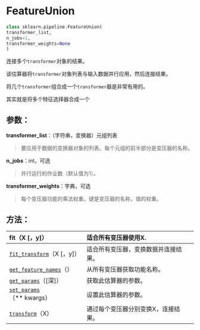 # FeatureUnion

```python
class sklearn.pipeline.FeatureUnion(
transformer_list, 
n_jobs=1, 
transformer_weights=None
)
```

连接多个`transformer`对象的结果。

该估算器将`transformer`对象列表与输入数据并行应用，然后连接结果。

将几个`transformer`组合成一个`transformer`器是非常有用的。

其实就是将多个特征选择器合成一个

## 参数：

**transformer\_list**：（字符串，变换器）元组列表

> 要应用于数据的变换器对象的列表。每个元组的前半部分是变压器的名称。

**n\_jobs**：int，可选

> 并行运行的作业数（默认值为1）。

**transformer\_weights**：字典，可选

> 每个变压器功能的乘法权重。键是变压器的名称，值的权重。

## 方法：

| fit（X \[，y\]） | 适合所有变压器使用X. |
| :--- | :--- |
| [`fit_transform`](http://scikit-learn.org/stable/modules/generated/sklearn.pipeline.FeatureUnion.html#sklearn.pipeline.FeatureUnion.fit_transform)（X \[，y\]） | 适合所有变压器，变换数据并连接结果。 |
| [`get_feature_names`](http://scikit-learn.org/stable/modules/generated/sklearn.pipeline.FeatureUnion.html#sklearn.pipeline.FeatureUnion.get_feature_names)（） | 从所有变压器获取功能名称。 |
| [`get_params`](http://scikit-learn.org/stable/modules/generated/sklearn.pipeline.FeatureUnion.html#sklearn.pipeline.FeatureUnion.get_params)（\[深\]） | 获取此估算器的参数。 |
| [`set_params`](http://scikit-learn.org/stable/modules/generated/sklearn.pipeline.FeatureUnion.html#sklearn.pipeline.FeatureUnion.set_params)（\*\* kwargs） | 设置此估算器的参数。 |
| [`transform`](http://scikit-learn.org/stable/modules/generated/sklearn.pipeline.FeatureUnion.html#sklearn.pipeline.FeatureUnion.transform)（X） | 通过每个变压器分别变换X，连接结果。 |

